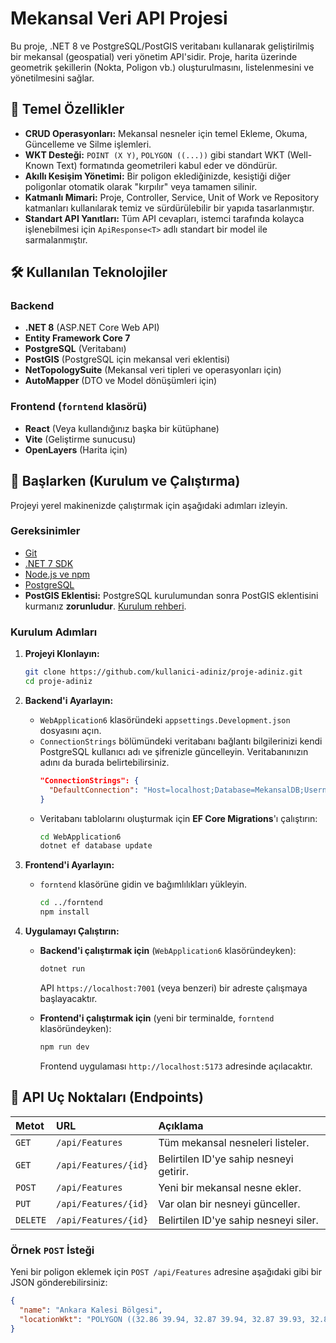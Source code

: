 # Mekansal Veri API Projesi

Bu proje, .NET 8 ve PostgreSQL/PostGIS veritabanı kullanarak geliştirilmiş bir mekansal (geospatial) veri yönetim API'sidir. Proje, harita üzerinde geometrik şekillerin (Nokta, Poligon vb.) oluşturulmasını, listelenmesini ve yönetilmesini sağlar.


## 🚀 Temel Özellikler

*   **CRUD Operasyonları:** Mekansal nesneler için temel Ekleme, Okuma, Güncelleme ve Silme işlemleri.
*   **WKT Desteği:** `POINT (X Y)`, `POLYGON ((...))` gibi standart WKT (Well-Known Text) formatında geometrileri kabul eder ve döndürür.
*   **Akıllı Kesişim Yönetimi:** Bir poligon eklediğinizde, kesiştiği diğer poligonlar otomatik olarak "kırpılır" veya tamamen silinir.
*   **Katmanlı Mimari:** Proje, Controller, Service, Unit of Work ve Repository katmanları kullanılarak temiz ve sürdürülebilir bir yapıda tasarlanmıştır.
*   **Standart API Yanıtları:** Tüm API cevapları, istemci tarafında kolayca işlenebilmesi için `ApiResponse<T>` adlı standart bir model ile sarmalanmıştır.

## 🛠️ Kullanılan Teknolojiler

### Backend
*   **.NET 8** (ASP.NET Core Web API)
*   **Entity Framework Core 7**
*   **PostgreSQL** (Veritabanı)
*   **PostGIS** (PostgreSQL için mekansal veri eklentisi)
*   **NetTopologySuite** (Mekansal veri tipleri ve operasyonları için)
*   **AutoMapper** (DTO ve Model dönüşümleri için)

### Frontend (`forntend` klasörü)
*   **React** (Veya kullandığınız başka bir kütüphane)
*   **Vite** (Geliştirme sunucusu)
*   **OpenLayers** (Harita için)

## 🏁 Başlarken (Kurulum ve Çalıştırma)

Projeyi yerel makinenizde çalıştırmak için aşağıdaki adımları izleyin.

### Gereksinimler
*   [Git](https.git-scm.com/)
*   [.NET 7 SDK](https://dotnet.microsoft.com/download/dotnet/7.0)
*   [Node.js ve npm](https://nodejs.org/en/)
*   [PostgreSQL](https://www.postgresql.org/download/)
*   **PostGIS Eklentisi:** PostgreSQL kurulumundan sonra PostGIS eklentisini kurmanız **zorunludur**. [Kurulum rehberi](https://postgis.net/install/).

### Kurulum Adımları

1.  **Projeyi Klonlayın:**
    ```bash
    git clone https://github.com/kullanici-adiniz/proje-adiniz.git
    cd proje-adiniz
    ```

2.  **Backend'i Ayarlayın:**
    *   `WebApplication6` klasöründeki `appsettings.Development.json` dosyasını açın.
    *   `ConnectionStrings` bölümündeki veritabanı bağlantı bilgilerinizi kendi PostgreSQL kullanıcı adı ve şifrenizle güncelleyin. Veritabanınızın adını da burada belirtebilirsiniz.
        ```json
        "ConnectionStrings": {
          "DefaultConnection": "Host=localhost;Database=MekansalDB;Username=postgres;Password=sifreniz"
        }
        ```
    *   Veritabanı tablolarını oluşturmak için **EF Core Migrations**'ı çalıştırın:
        ```bash
        cd WebApplication6
        dotnet ef database update
        ```

3.  **Frontend'i Ayarlayın:**
    *   `forntend` klasörüne gidin ve bağımlılıkları yükleyin.
        ```bash
        cd ../forntend
        npm install
        ```

4.  **Uygulamayı Çalıştırın:**
    *   **Backend'i çalıştırmak için** (`WebApplication6` klasöründeyken):
        ```bash
        dotnet run
        ```
        API `https://localhost:7001` (veya benzeri) bir adreste çalışmaya başlayacaktır.

    *   **Frontend'i çalıştırmak için** (yeni bir terminalde, `forntend` klasöründeyken):
        ```bash
        npm run dev
        ```
        Frontend uygulaması `http://localhost:5173` adresinde açılacaktır.

## 📡 API Uç Noktaları (Endpoints)

| Metot | URL                  | Açıklama                                   |
| :---- | :------------------- | :----------------------------------------- |
| `GET` | `/api/Features`      | Tüm mekansal nesneleri listeler.           |
| `GET` | `/api/Features/{id}` | Belirtilen ID'ye sahip nesneyi getirir.    |
| `POST`| `/api/Features`      | Yeni bir mekansal nesne ekler.             |
| `PUT` | `/api/Features/{id}` | Var olan bir nesneyi günceller.            |
| `DELETE`| `/api/Features/{id}` | Belirtilen ID'ye sahip nesneyi siler.      |

### Örnek `POST` İsteği
Yeni bir poligon eklemek için `POST /api/Features` adresine aşağıdaki gibi bir JSON gönderebilirsiniz:

```json
{
  "name": "Ankara Kalesi Bölgesi",
  "locationWkt": "POLYGON ((32.86 39.94, 32.87 39.94, 32.87 39.93, 32.86 39.93, 32.86 39.94))"
}
```
